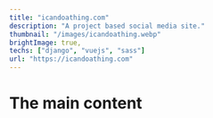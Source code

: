 ```yaml
---
title: "icandoathing.com"
description: "A project based social media site."
thumbnail: "/images/icandoathing.webp"
brightImage: true,
techs: ["django", "vuejs", "sass"]
url: "https://icandoathing.com"
---
```


# The main content
